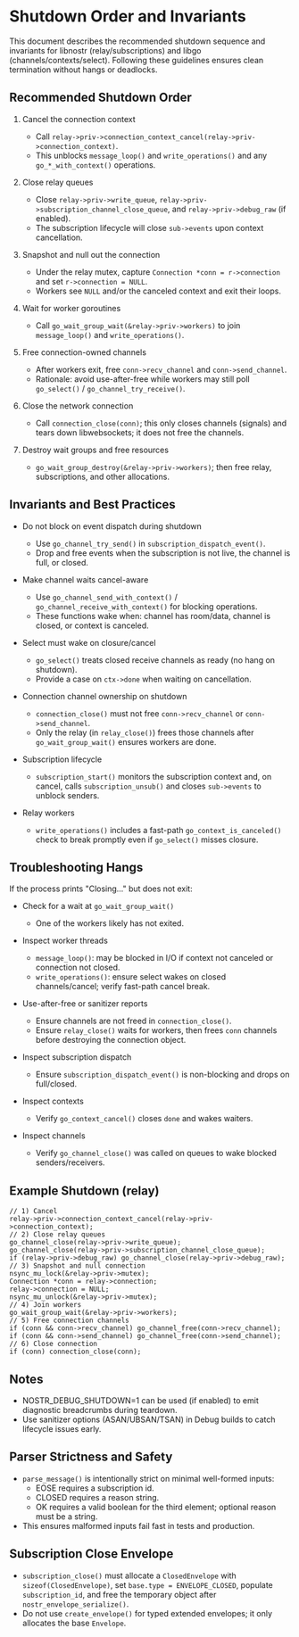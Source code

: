 # Shutdown Order and Invariants

This document describes the recommended shutdown sequence and invariants for libnostr (relay/subscriptions) and libgo (channels/contexts/select). Following these guidelines ensures clean termination without hangs or deadlocks.

## Recommended Shutdown Order

1. Cancel the connection context
   - Call `relay->priv->connection_context_cancel(relay->priv->connection_context)`.
   - This unblocks `message_loop()` and `write_operations()` and any `go_*_with_context()` operations.

2. Close relay queues
   - Close `relay->priv->write_queue`, `relay->priv->subscription_channel_close_queue`, and `relay->priv->debug_raw` (if enabled).
   - The subscription lifecycle will close `sub->events` upon context cancellation.

3. Snapshot and null out the connection
   - Under the relay mutex, capture `Connection *conn = r->connection` and set `r->connection = NULL`.
   - Workers see `NULL` and/or the canceled context and exit their loops.

4. Wait for worker goroutines
   - Call `go_wait_group_wait(&relay->priv->workers)` to join `message_loop()` and `write_operations()`.

5. Free connection-owned channels
   - After workers exit, free `conn->recv_channel` and `conn->send_channel`.
   - Rationale: avoid use-after-free while workers may still poll `go_select()` / `go_channel_try_receive()`.

6. Close the network connection
   - Call `connection_close(conn)`; this only closes channels (signals) and tears down libwebsockets; it does not free the channels.

7. Destroy wait groups and free resources
   - `go_wait_group_destroy(&relay->priv->workers)`; then free relay, subscriptions, and other allocations.

## Invariants and Best Practices

- Do not block on event dispatch during shutdown
  - Use `go_channel_try_send()` in `subscription_dispatch_event()`.
  - Drop and free events when the subscription is not live, the channel is full, or closed.

- Make channel waits cancel-aware
  - Use `go_channel_send_with_context()` / `go_channel_receive_with_context()` for blocking operations.
  - These functions wake when: channel has room/data, channel is closed, or context is canceled.

- Select must wake on closure/cancel
  - `go_select()` treats closed receive channels as ready (no hang on shutdown).
  - Provide a case on `ctx->done` when waiting on cancellation.

- Connection channel ownership on shutdown
  - `connection_close()` must not free `conn->recv_channel` or `conn->send_channel`.
  - Only the relay (in `relay_close()`) frees those channels after `go_wait_group_wait()` ensures workers are done.

- Subscription lifecycle
  - `subscription_start()` monitors the subscription context and, on cancel, calls `subscription_unsub()` and closes `sub->events` to unblock senders.

- Relay workers
  - `write_operations()` includes a fast-path `go_context_is_canceled()` check to break promptly even if `go_select()` misses closure.

## Troubleshooting Hangs

If the process prints "Closing..." but does not exit:

- Check for a wait at `go_wait_group_wait()`
  - One of the workers likely has not exited.

- Inspect worker threads
  - `message_loop()`: may be blocked in I/O if context not canceled or connection not closed.
  - `write_operations()`: ensure select wakes on closed channels/cancel; verify fast-path cancel break.

- Use-after-free or sanitizer reports
  - Ensure channels are not freed in `connection_close()`.
  - Ensure `relay_close()` waits for workers, then frees `conn` channels before destroying the connection object.

- Inspect subscription dispatch
  - Ensure `subscription_dispatch_event()` is non-blocking and drops on full/closed.

- Inspect contexts
  - Verify `go_context_cancel()` closes `done` and wakes waiters.

- Inspect channels
  - Verify `go_channel_close()` was called on queues to wake blocked senders/receivers.

## Example Shutdown (relay)

```
// 1) Cancel
relay->priv->connection_context_cancel(relay->priv->connection_context);
// 2) Close relay queues
go_channel_close(relay->priv->write_queue);
go_channel_close(relay->priv->subscription_channel_close_queue);
if (relay->priv->debug_raw) go_channel_close(relay->priv->debug_raw);
// 3) Snapshot and null connection
nsync_mu_lock(&relay->priv->mutex);
Connection *conn = relay->connection;
relay->connection = NULL;
nsync_mu_unlock(&relay->priv->mutex);
// 4) Join workers
go_wait_group_wait(&relay->priv->workers);
// 5) Free connection channels
if (conn && conn->recv_channel) go_channel_free(conn->recv_channel);
if (conn && conn->send_channel) go_channel_free(conn->send_channel);
// 6) Close connection
if (conn) connection_close(conn);
```

## Notes

- NOSTR_DEBUG_SHUTDOWN=1 can be used (if enabled) to emit diagnostic breadcrumbs during teardown.
- Use sanitizer options (ASAN/UBSAN/TSAN) in Debug builds to catch lifecycle issues early.

## Parser Strictness and Safety

- `parse_message()` is intentionally strict on minimal well-formed inputs:
  - EOSE requires a subscription id.
  - CLOSED requires a reason string.
  - OK requires a valid boolean for the third element; optional reason must be a string.
- This ensures malformed inputs fail fast in tests and production.

## Subscription Close Envelope

- `subscription_close()` must allocate a `ClosedEnvelope` with `sizeof(ClosedEnvelope)`, set `base.type = ENVELOPE_CLOSED`, populate `subscription_id`, and free the temporary object after `nostr_envelope_serialize()`.
- Do not use `create_envelope()` for typed extended envelopes; it only allocates the base `Envelope`.

